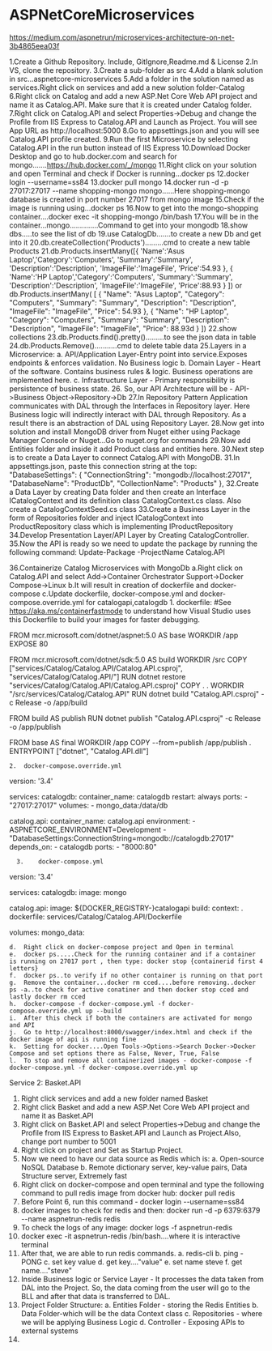# ASPNetCoreMicroservices
https://medium.com/aspnetrun/microservices-architecture-on-net-3b4865eea03f

1.Create a Github Repository. Include, GitIgnore,Readme.md & License
2.In VS, clone the repository.
3.Create a sub-folder as src
4.Add a blank solution in src...aspnetcore-microservices
5.Add a folder in the solution named as services.Right click on services and add a new solution folder-Catalog
6.Right click on Catalog and add a new ASP.Net Core Web API project and name it as Catalog.API. Make sure that it is created under Catalog folder.
7.Right click on Catalog.API and select Properties->Debug and change the Profile from IIS Express to Catalog.API and Launch as Project. You will see App URL as http://localhost:5000
8.Go to appsettings.json and you will see Catalog.API profile created.
9.Run the first Microservice by selecting Catalog.API in the run button instead of IIS Express
10.Download Docker Desktop and go to hub.docker.com and search for mongo.......https://hub.docker.com/_/mongo
11.Right click on your solution and open Terminal and check if Docker is running...docker ps
12.docker login --username=ss84
13.docker pull mongo
14.docker run -d -p 27017:27017 --name shopping-mongo mongo......Here shopping-mongo database is created in port number 27017 from mongo image
15.Check if the image is running using...docker ps
16.Now to get into the mongo-shopping container....docker exec -it shopping-mongo /bin/bash
17.You will be in the container...mongo..............Command to get into your mongodb
18.show dbs.....to see the list of db
19.use CatalogDb.......to create a new Db and get into it
20.db.createCollection('Products').........cmd to create a new table Products
21.db.Products.insertMany([{ 'Name':'Asus Laptop','Category':'Computers', 'Summary':'Summary', 'Description':'Description', 'ImageFile':'ImageFile', 'Price':54.93 }, { 'Name':'HP Laptop','Category':'Computers', 'Summary':'Summary', 'Description':'Description', 'ImageFile':'ImageFile', 'Price':88.93 } ])
or
db.Products.insertMany(
			[
			    {
			        "Name": "Asus Laptop",
			        "Category": "Computers",
			        "Summary": "Summary",
			        "Description": "Description",
			        "ImageFile": "ImageFile",
			        "Price": 54.93
			    },
			    {
			        "Name": "HP Laptop",
			        "Category": "Computers",
			        "Summary": "Summary",
			        "Description": "Description",
			        "ImageFile": "ImageFile",
			        "Price": 88.93d
			    }
			])
22.show collections
23.db.Products.find().pretty().........to see the json data in table
24.db.Products.Remove()...........cmd to delete table data
25.Layers in a Microservice:
    a.  API/Application Layer-Entry point into service.Exposes endpoints & enforces validation. No Business logic
    b.  Domain Layer - Heart of the software. Contains business rules & logic. Business operations are implemented here.
    c.  Infrastructure Layer - Primary responsibility is persistence of business state.
26. So, our API Architecture will be - API->Business Object->Repository->Db
27.In Repository Pattern Application communicates with DAL through the Interfaces in Repository layer. Here Business logic will indirectly interact with DAL through Repository. As a result there is an abstraction of DAL using Repository Layer.
28.Now get into solution and install MongoDB driver from Nuget either using Package Manager Console or Nuget...Go to nuget.org for commands
29.Now add Entities folder and inside it add Product class and entities here.
30.Next step is to create a Data Layer to connect Catalog.API with MongoDB.
31.In appsettings.json, paste this connection string at the top:
"DatabaseSettings": {
    "ConnectionString": "mongodb://localhost:27017",
    "DatabaseName": "ProductDb",
    "CollectionName": "Products"
  },
32.Create a Data Layer by creating Data folder and then create an Interface ICatalogContext and its definition class CatalogContext.cs class. Also create a CatalogContextSeed.cs class
33.Create a Business Layer in the form of Repositories folder and inject ICatalogContext into ProductRepository class which is implementing IProductRepository
34.Develop Presentation Layer/API Layer by Creating CatalogController.
35.Now the API is ready so we need to update the package by running the following command: Update-Package -ProjectName Catalog.API

36.Containerize Catalog Microservices with MongoDb
    a.Right click on Catalog.API and select Add->Container Orchestrator Support->Docker Compose->Linux
    b.It will result in creation of dockerfile and docker-compose
    c.Update dockerfile, docker-compose.yml and docker-compose.override.yml for catalogapi,catalogdb
    1.  dockerfile:
    #See https://aka.ms/containerfastmode to understand how Visual Studio uses this Dockerfile to build your images for faster debugging.

FROM mcr.microsoft.com/dotnet/aspnet:5.0 AS base
WORKDIR /app
EXPOSE 80

FROM mcr.microsoft.com/dotnet/sdk:5.0 AS build
WORKDIR /src
COPY ["services/Catalog/Catalog.API/Catalog.API.csproj", "services/Catalog/Catalog.API/"]
RUN dotnet restore "services/Catalog/Catalog.API/Catalog.API.csproj"
COPY . .
WORKDIR "/src/services/Catalog/Catalog.API"
RUN dotnet build "Catalog.API.csproj" -c Release -o /app/build

FROM build AS publish
RUN dotnet publish "Catalog.API.csproj" -c Release -o /app/publish

FROM base AS final
WORKDIR /app
COPY --from=publish /app/publish .
ENTRYPOINT ["dotnet", "Catalog.API.dll"]

    2.  docker-compose.override.yml

version: '3.4'

services:
  catalogdb:
    container_name: catalogdb
    restart: always
    ports:
      - "27017:27017"
    volumes:
      - mongo_data:/data/db

  catalog.api:
    container_name: catalog.api
    environment:
      - ASPNETCORE_ENVIRONMENT=Development
      - "DatabaseSettings:ConnectionString=mongodb://catalogdb:27017"
    depends_on:
      - catalogdb
    ports:
      - "8000:80"

      3.    docker-compose.yml

version: '3.4'

services:
  catalogdb:
    image: mongo

  catalog.api:
    image: ${DOCKER_REGISTRY-}catalogapi
    build:
      context: .
      dockerfile: services/Catalog/Catalog.API/Dockerfile

volumes:
  mongo_data:

    d.  Right click on docker-compose project and Open in terminal
    e.  docker ps.....Check for the running container and if a container is running on 27017 port , then type: docker stop {containerid first 4 letters}
    f.  docker ps..to verify if no other container is running on that port
    g.  Remove the container...docker rm cced....before removing..docker ps -a..to check for active conatiner and then docker stop cced and lastly docker rm cced
    h.  docker-compose -f docker-compose.yml -f docker-compose.override.yml up --build
    i.  After this check if both the containers are activated for mongo and API
    j.  Go to http://localhost:8000/swagger/index.html and check if the docker image of api is running fine
    k.  Setting for docker....Open Tools->Options->Search Docker->Docker Compose and set options there as False, Never, True, False
    l.  To stop and remove all containerized images - docker-compose -f docker-compose.yml -f docker-compose.override.yml up

Service 2: Basket.API
1.  Right click services and add a new folder named Basket
2.  Right click Basket and add a new ASP.Net Core Web API project and name it as Basket.API
3.  Right click on Basket.API and select Properties->Debug and change the Profile from IIS Express to Basket.API and Launch as Project.Also, change port number to 5001
4.  Right click on project and Set as Startup Project.
5.  Now we need to have our data source as Redis which is:
    a.  Open-source NoSQL Database
    b.  Remote dictionary server, key-value pairs, Data Structure server, Extremely fast
6.  Right click on docker-compose and open terminal and type the following command to pull redis image from docker hub: docker pull redis
7.  Before Point 6, run this command - docker login --username=ss84
8.  docker images to check for redis and then: docker run -d -p 6379:6379 --name aspnetrun-redis redis
9.  To check the logs of any image: docker logs -f aspnetrun-redis
10. docker exec -it aspnetrun-redis /bin/bash....where it is interactive terminal
11. After that, we are able to run redis commands. 
    a.  redis-cli
    b.  ping - PONG
    c.  set key value
    d.  get key...."value"
    e.  set name steve
    f.  get name...."steve"
12. Inside Business logic or Service Layer - It processes the data taken from DAL into the Project. So, the data coming from the user will go to the BLL and after      that data is transferred to DAL.
13. Project Folder Structure:
    a.  Entities Folder - storing the Redis Entities
    b.  Data Folder-which will be the data Context class
    c.  Repositories - where we will be applying Business Logic
    d.  Controller - Exposing APIs to external systems
14.       




